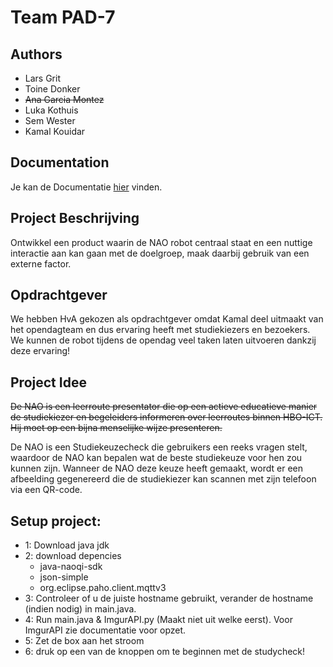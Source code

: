 # Team PAD-7

## Authors

- Lars Grit
- Toine Donker
- ~~Ana Garcia Montez~~
- Luka Kothuis
- Sem Wester
- Kamal Kouidar

## Documentation

Je kan de Documentatie [hier](./docs/index.md) vinden.

## Project Beschrijving

Ontwikkel een product waarin de NAO robot centraal staat en een nuttige interactie
aan kan gaan met de doelgroep, maak daarbij gebruik van een externe factor.

## Opdrachtgever

We hebben HvA gekozen als opdrachtgever omdat Kamal deel uitmaakt van het opendagteam en dus ervaring heeft met studiekiezers en bezoekers. 
We kunnen de robot tijdens de opendag veel taken laten uitvoeren dankzij deze ervaring!

## Project Idee

~~De NAO is een leerroute presentator die op een actieve
educatieve manier de studiekiezer en begeleiders informeren over leerroutes binnen HBO-ICT. Hij moet op een bijna
menselijke wijze presenteren.~~

De NAO is een Studiekeuzecheck die gebruikers een reeks vragen stelt, waardoor de NAO kan bepalen wat de beste studiekeuze voor hen zou kunnen zijn. 
Wanneer de NAO deze keuze heeft gemaakt, wordt er een afbeelding gegenereerd die de studiekiezer kan scannen met zijn telefoon via een QR-code.

## Setup project:
- 1: Download java jdk
- 2: download depencies
  - java-naoqi-sdk
  - json-simple
  - org.eclipse.paho.client.mqttv3
- 3: Controleer of u de juiste hostname gebruikt, verander de hostname (indien nodig) in main.java.
- 4: Run main.java & ImgurAPI.py (Maakt niet uit welke eerst). Voor ImgurAPI zie documentatie voor opzet.
- 5: Zet de box aan het stroom
- 6: druk op een van de knoppen om te beginnen met de studycheck!